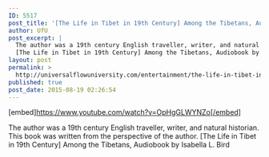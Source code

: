 ```yaml
---
ID: 5517
post_title: '[The Life in Tibet in 19th Century] Among the Tibetans, Audiobook'
author: UfU
post_excerpt: |
  The author was a 19th century English traveller, writer, and natural historian. This book was written from the perspective of the author.
  [The Life in Tibet in 19th Century] Among the Tibetans, Audiobook by Isabella L. Bird
layout: post
permalink: >
  http://universalflowuniversity.com/entertainment/the-life-in-tibet-in-19th-century-among-the-tibetans-audiobook/
published: true
post_date: 2015-08-19 02:26:54
---
```

[embed]https://www.youtube.com/watch?v=OpHgGLWYNZo[/embed]<br>
<p>The author was a 19th century English traveller, writer, and natural historian. This book was written from the perspective of the author.
[The Life in Tibet in 19th Century] Among the Tibetans, Audiobook by Isabella L. Bird</p>